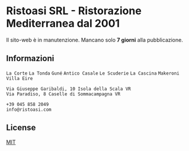 # Ristoasi SRL - Ristorazione Mediterranea dal 2001

Il sito-web è in manutenzione. Mancano solo **7 giorni** alla pubblicazione.

## Informazioni

```La Corte```
```La Tonda```
```Guné```
```Antico Casale```
```Le Scuderie```
```La Cascina```
```Makeroni```
```Villa Eire```

```
Via Giuseppe Garibaldi, 10 Isola della Scala VR
Via Paradiso, 8 Caselle di Sommacampagna VR
```

```
+39 045 858 2049
info@ristoasi.com
```

## License

[MIT](https://choosealicense.com/licenses/mit/)
